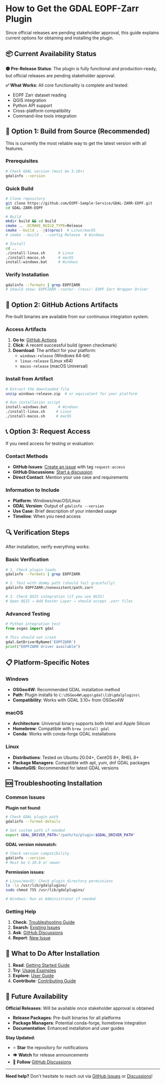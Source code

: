 # How to Get the GDAL EOPF-Zarr Plugin

Since official releases are pending stakeholder approval, this guide explains current options for obtaining and installing the plugin.

## 📦 Current Availability Status

**🟡 Pre-Release Status**: The plugin is fully functional and production-ready, but official releases are pending stakeholder approval.

**✅ What Works**: All core functionality is complete and tested:
- EOPF Zarr dataset reading
- QGIS integration 
- Python API support
- Cross-platform compatibility
- Command-line tools integration

## 🔧 Option 1: Build from Source (Recommended)

This is currently the most reliable way to get the latest version with all features.

### Prerequisites
```bash
# Check GDAL version (must be 3.10+)
gdalinfo --version
```

### Quick Build
```bash
# Clone repository
git clone https://github.com/EOPF-Sample-Service/GDAL-ZARR-EOPF.git
cd GDAL-ZARR-EOPF

# Build
mkdir build && cd build
cmake .. -DCMAKE_BUILD_TYPE=Release
cmake --build . -j$(nproc)  # Linux/macOS
# cmake --build . --config Release  # Windows

# Install
cd ..
./install-linux.sh      # Linux
./install-macos.sh      # macOS
install-windows.bat     # Windows
```

### Verify Installation
```bash
gdalinfo --formats | grep EOPFZARR
# Should show: EOPFZARR -raster- (rovs): EOPF Zarr Wrapper Driver
```

## 🚀 Option 2: GitHub Actions Artifacts

Pre-built binaries are available from our continuous integration system.

### Access Artifacts
1. **Go to**: [GitHub Actions](https://github.com/EOPF-Sample-Service/GDAL-ZARR-EOPF/actions)
2. **Click**: A recent successful build (green checkmark)
3. **Download**: The artifact for your platform:
   - `windows-release` (Windows 64-bit)
   - `linux-release` (Linux x64)
   - `macos-release` (macOS Universal)

### Install from Artifact
```bash
# Extract the downloaded file
unzip windows-release.zip  # or equivalent for your platform

# Run installation script
install-windows.bat     # Windows
./install-linux.sh     # Linux  
./install-macos.sh     # macOS
```

## 📞 Option 3: Request Access

If you need access for testing or evaluation:

### Contact Methods
- **GitHub Issues**: [Create an issue](https://github.com/EOPF-Sample-Service/GDAL-ZARR-EOPF/issues) with tag `request-access`
- **GitHub Discussions**: [Start a discussion](https://github.com/EOPF-Sample-Service/GDAL-ZARR-EOPF/discussions)
- **Direct Contact**: Mention your use case and requirements

### Information to Include
- **Platform**: Windows/macOS/Linux
- **GDAL Version**: Output of `gdalinfo --version`
- **Use Case**: Brief description of your intended usage
- **Timeline**: When you need access

## 🔍 Verification Steps

After installation, verify everything works:

### Basic Verification
```bash
# 1. Check plugin loads
gdalinfo --formats | grep EOPFZARR

# 2. Test with dummy path (should fail gracefully)
gdalinfo EOPFZARR:/nonexistent/path.zarr

# 3. Check QGIS integration (if you use QGIS)
# Open QGIS → Add Raster Layer → should accept .zarr files
```

### Advanced Testing
```python
# Python integration test
from osgeo import gdal

# This should not crash
gdal.GetDriverByName('EOPFZARR')
print("EOPFZARR driver available")
```

## 📋 Platform-Specific Notes

### Windows
- **OSGeo4W**: Recommended GDAL installation method
- **Path**: Plugin installs to `C:\OSGeo4W\apps\gdal\lib\gdalplugins\`
- **Compatibility**: Works with GDAL 3.10+ from OSGeo4W

### macOS
- **Architecture**: Universal binary supports both Intel and Apple Silicon
- **Homebrew**: Compatible with `brew install gdal`
- **Conda**: Works with conda-forge GDAL installations

### Linux
- **Distributions**: Tested on Ubuntu 20.04+, CentOS 8+, RHEL 8+
- **Package Managers**: Compatible with apt, yum, dnf GDAL packages
- **UbuntuGIS**: Recommended for latest GDAL versions

## 🆘 Troubleshooting Installation

### Common Issues

**Plugin not found**:
```bash
# Check GDAL plugin path
gdalinfo --format-details

# Set custom path if needed
export GDAL_DRIVER_PATH="/path/to/plugin:$GDAL_DRIVER_PATH"
```

**GDAL version mismatch**:
```bash
# Check version compatibility
gdalinfo --version
# Must be 3.10.0 or newer
```

**Permission issues**:
```bash
# Linux/macOS: Check plugin directory permissions
ls -la /usr/lib/gdalplugins/
sudo chmod 755 /usr/lib/gdalplugins/

# Windows: Run as Administrator if needed
```

### Getting Help

1. **Check**: [Troubleshooting Guide](docs/troubleshooting.md)
2. **Search**: [Existing Issues](https://github.com/EOPF-Sample-Service/GDAL-ZARR-EOPF/issues)
3. **Ask**: [GitHub Discussions](https://github.com/EOPF-Sample-Service/GDAL-ZARR-EOPF/discussions)
4. **Report**: [New Issue](https://github.com/EOPF-Sample-Service/GDAL-ZARR-EOPF/issues/new)

## 🎯 What to Do After Installation

1. **Read**: [Getting Started Guide](GETTING_STARTED.md)
2. **Try**: [Usage Examples](USAGE_EXAMPLES.md)
3. **Explore**: [User Guide](docs/user-guide.md)
4. **Contribute**: [Contributing Guide](CONTRIBUTING.md)

## 🔮 Future Availability

**Official Releases**: Will be available once stakeholder approval is obtained
- **Release Packages**: Pre-built binaries for all platforms
- **Package Managers**: Potential conda-forge, homebrew integration
- **Documentation**: Enhanced installation and user guides

**Stay Updated**:
- ⭐ **Star** the repository for notifications
- 👁️ **Watch** for release announcements
- 📢 **Follow** [GitHub Discussions](https://github.com/EOPF-Sample-Service/GDAL-ZARR-EOPF/discussions)

---

**Need help?** Don't hesitate to reach out via [GitHub Issues](https://github.com/EOPF-Sample-Service/GDAL-ZARR-EOPF/issues) or [Discussions](https://github.com/EOPF-Sample-Service/GDAL-ZARR-EOPF/discussions)!
